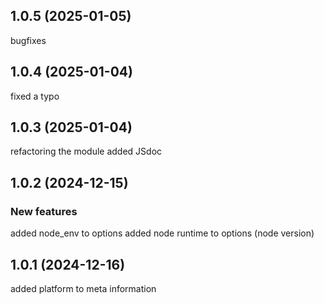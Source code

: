 ## 1.0.5 (2025-01-05)
bugfixes

## 1.0.4 (2025-01-04)
fixed a typo

## 1.0.3 (2025-01-04)
refactoring the module
added JSdoc

## 1.0.2 (2024-12-15)

### New features

added node_env to options
added node runtime to options (node version)

## 1.0.1 (2024-12-16)

added platform to meta information
